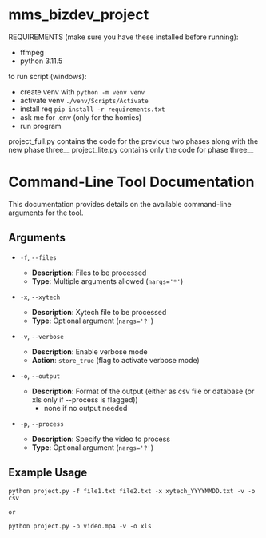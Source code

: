 # mms_bizdev_project

REQUIREMENTS (make sure you have these installed before running):
- ffmpeg
- python 3.11.5

to run script (windows):
- create venv with `python -m venv venv`
- activate venv `./venv/Scripts/Activate`
- install req `pip install -r requirements.txt`
- ask me for .env (only for the homies)
- run program

project_full.py contains the code for the previous two phases along with the new phase three__
project_lite.py contains only the code for phase three__

# Command-Line Tool Documentation

This documentation provides details on the available command-line arguments for the tool.

## Arguments

- `-f`, `--files`
  - **Description**: Files to be processed
  - **Type**: Multiple arguments allowed (`nargs='*'`)
  
- `-x`, `--xytech`
  - **Description**: Xytech file to be processed
  - **Type**: Optional argument (`nargs='?'`)

- `-v`, `--verbose`
  - **Description**: Enable verbose mode
  - **Action**: `store_true` (flag to activate verbose mode)

- `-o`, `--output`
  - **Description**: Format of the output (either as csv file or database (or xls only if --process is flagged))
    - none if no output needed

- `-p`, `--process`
  - **Description**: Specify the video to process
  - **Type**: Optional argument (`nargs='?'`)

## Example Usage

```shell
python project.py -f file1.txt file2.txt -x xytech_YYYYMMDD.txt -v -o csv

or

python project.py -p video.mp4 -v -o xls

